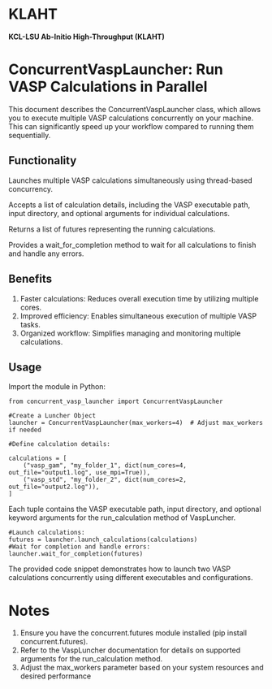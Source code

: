 # KLAHT

**KCL-LSU Ab-Initio High-Throughput (KLAHT)**


# ConcurrentVaspLauncher: Run VASP Calculations in Parallel

This document describes the ConcurrentVaspLauncher class, which allows you to execute multiple VASP calculations concurrently on your machine. 
This can significantly speed up your workflow compared to running them sequentially.

## Functionality

Launches multiple VASP calculations simultaneously using thread-based concurrency.

Accepts a list of calculation details, including the VASP executable path, input directory, and optional arguments for individual calculations.

Returns a list of futures representing the running calculations.

Provides a wait_for_completion method to wait for all calculations to finish and handle any errors.

## Benefits
1. Faster calculations: Reduces overall execution time by utilizing multiple cores.
2. Improved efficiency: Enables simultaneous execution of multiple VASP tasks.
3. Organized workflow: Simplifies managing and monitoring multiple calculations.

## Usage

Import the module in Python:

```
from concurrent_vasp_launcher import ConcurrentVaspLauncher

#Create a Luncher Object
launcher = ConcurrentVaspLauncher(max_workers=4)  # Adjust max_workers if needed

#Define calculation details:

calculations = [
    ("vasp_gam", "my_folder_1", dict(num_cores=4, out_file="output1.log", use_mpi=True)),
    ("vasp_std", "my_folder_2", dict(num_cores=2, out_file="output2.log")),
]
```

Each tuple contains the VASP executable path, input directory, and optional keyword arguments for the run_calculation method of VaspLuncher.

```
#Launch calculations:
futures = launcher.launch_calculations(calculations)
#Wait for completion and handle errors:
launcher.wait_for_completion(futures)
```

The provided code snippet demonstrates how to launch two VASP calculations concurrently using different executables and configurations.

# Notes

1. Ensure you have the concurrent.futures module installed (pip install concurrent.futures).
2. Refer to the VaspLuncher documentation for details on supported arguments for the run_calculation method.
3. Adjust the max_workers parameter based on your system resources and desired performance
